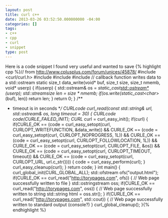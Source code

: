 ```yaml
---
layout: post
title: curl c++
date: 2013-03-26 03:52:50.000000000 -04:00
categories: []
tags:
- c++
- cpp
- curl
- snippet
type: post
---
```

Here is a code snippet I found very useful and wanted to save
{% highlight cpp %}// from http://www.cplusplus.com/forum/unices/45878/
#include <curl/curl.h>
#include <fstream>
#include <sstream>
#include <iostream>
// callback function writes data to a std::ostream
static size_t data_write(void* buf, size_t size, size_t nmemb, void* userp)
{
	if(userp)
	{
		std::ostream&amp; os = *static_cast<std::ostream*>(userp);
		std::streamsize len = size * nmemb;
		if(os.write(static_cast<char*>(buf), len))
			return len;
	}
	return 0;
}
/**
 * timeout is in seconds
 **/
CURLcode curl_read(const std::string&amp; url, std::ostream&amp; os, long timeout = 30)
{
	CURLcode code(CURLE_FAILED_INIT);
	CURL* curl = curl_easy_init();
	if(curl)
	{
		if(CURLE_OK == (code = curl_easy_setopt(curl, CURLOPT_WRITEFUNCTION, &amp;data_write))
		&& CURLE_OK == (code = curl_easy_setopt(curl, CURLOPT_NOPROGRESS, 1L))
		&& CURLE_OK == (code = curl_easy_setopt(curl, CURLOPT_FOLLOWLOCATION, 1L))
		&& CURLE_OK == (code = curl_easy_setopt(curl, CURLOPT_FILE, &amp;os))
		&& CURLE_OK == (code = curl_easy_setopt(curl, CURLOPT_TIMEOUT, timeout))
		&& CURLE_OK == (code = curl_easy_setopt(curl, CURLOPT_URL, url.c_str())))
		{
			code = curl_easy_perform(curl);
		}
		curl_easy_cleanup(curl);
	}
	return code;
}
int main()
{
	curl_global_init(CURL_GLOBAL_ALL);
	std::ofstream ofs("output.html");
	if(CURLE_OK == curl_read("http://torypages.com", ofs))
	{
		// Web page successfully written to file
	}
	std::ostringstream oss;
	if(CURLE_OK == curl_read("http://torypages.com", oss))
	{
		// Web page successfully written to string
		std::string html = oss.str();
	}
	if(CURLE_OK == curl_read("http://torypages.com", std::cout))
	{
		// Web page successfully written to standard output (console?)
	}
	curl_global_cleanup();
}{% endhighlight %}
